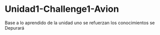 # Unidad1-Challenge1-Avion
Base a lo aprendido de la unidad uno se refuerzan los conocimientos se Depurará
